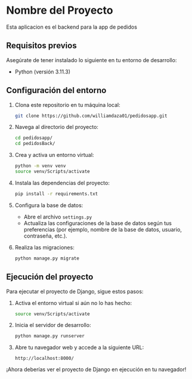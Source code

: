 # Nombre del Proyecto

Esta aplicacion es el backend para la app de pedidos

## Requisitos previos

Asegúrate de tener instalado lo siguiente en tu entorno de desarrollo:

- Python (versión 3.11.3)

## Configuración del entorno

1. Clona este repositorio en tu máquina local:

   ```bash
   git clone https://github.com/williamdaza01/pedidosapp.git
   ```

2. Navega al directorio del proyecto:

   ```bash
   cd pedidosapp/
   cd pedidosBack/
   ```

3. Crea y activa un entorno virtual:

   ```bash
   python -m venv venv
   source venv/Scripts/activate
   ```

4. Instala las dependencias del proyecto:

   ```bash
   pip install -r requirements.txt
   ```

5. Configura la base de datos:

   - Abre el archivo `settings.py`
   - Actualiza las configuraciones de la base de datos según tus preferencias (por ejemplo, nombre de la base de datos, usuario, contraseña, etc.).

6. Realiza las migraciones:

   ```bash
   python manage.py migrate
   ```

## Ejecución del proyecto

Para ejecutar el proyecto de Django, sigue estos pasos:

1. Activa el entorno virtual si aún no lo has hecho:

   ```bash
   source venv/Scripts/activate
   ```

2. Inicia el servidor de desarrollo:

   ```bash
   python manage.py runserver
   ```

3. Abre tu navegador web y accede a la siguiente URL:

   ```
   http://localhost:8000/
   ```

¡Ahora deberías ver el proyecto de Django en ejecución en tu navegador!

